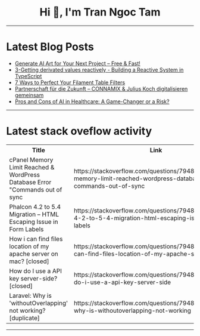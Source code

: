 <h1 align="center">Hi 👋, I'm Tran Ngoc Tam</h1>

---

# Latest Blog Posts 
<!-- BLOG-POST-LIST:START -->
- [Generate AI Art for Your Next Project – Free &amp; Fast!](https://dev.to/neurolov_ai_/generate-ai-art-for-your-next-project-free-fast-1dp2)
- [3-Getting derivated values reactively - Building a Reactive System in TypeScript](https://dev.to/michaeljota/getting-derivated-values-reactively-building-a-reactive-system-in-typescript-4pg4)
- [7 Ways to Perfect Your Filament Table Filters](https://dev.to/dosenngoding/7-ways-to-perfect-your-filament-table-filters-46aa)
- [Partnerschaft für die Zukunft – CONNAMIX &amp; Julius Koch digitalisieren gemeinsam](https://dev.to/connamix/partnerschaft-fur-die-zukunft-connamix-julius-koch-digitalisieren-gemeinsam-55aa)
- [Pros and Cons of AI in Healthcare: A Game-Changer or a Risk?](https://dev.to/trretatechnolabs/pros-and-cons-of-ai-in-healthcare-a-game-changer-or-a-risk-2fin)
<!-- BLOG-POST-LIST:END -->

---

# Latest stack oveflow activity
<table>
  <tr><th>Title</th><th>Link</th></tr>
  <!-- STACKOVERFLOW:START --><tr><td>cPanel Memory Limit Reached &amp; WordPress Database Error &quot;Commands out of sync</td><td>https://stackoverflow.com/questions/79483210/cpanel-memory-limit-reached-wordpress-database-error-commands-out-of-sync</td></tr><tr><td>Phalcon 4.2 to 5.4 Migration – HTML Escaping Issue in Form Labels</td><td>https://stackoverflow.com/questions/79483182/phalcon-4-2-to-5-4-migration-html-escaping-issue-in-form-labels</td></tr><tr><td>How i can find files location of my apache server on mac? [closed]</td><td>https://stackoverflow.com/questions/79483013/how-i-can-find-files-location-of-my-apache-server-on-mac</td></tr><tr><td>How do I use a API key server-side? [closed]</td><td>https://stackoverflow.com/questions/79482921/how-do-i-use-a-api-key-server-side</td></tr><tr><td>Laravel: Why is &#39;withoutOverlapping&#39; not working? [duplicate]</td><td>https://stackoverflow.com/questions/79482916/laravel-why-is-withoutoverlapping-not-working</td></tr><!-- STACKOVERFLOW:END -->
</table>

---


